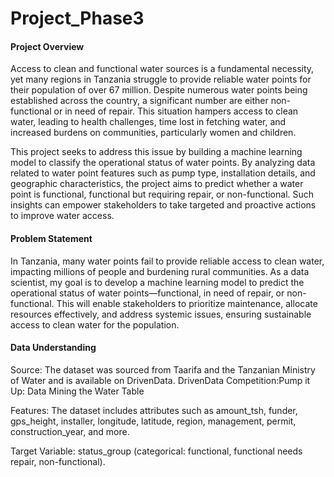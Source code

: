 # Project_Phase3

#### Project Overview

Access to clean and functional water sources is a fundamental necessity, yet many regions in Tanzania struggle to provide reliable water points for their population of over 67 million. Despite numerous water points being established across the country, a significant number are either non-functional or in need of repair. This situation hampers access to clean water, leading to health challenges, time lost in fetching water, and increased burdens on communities, particularly women and children.

This project seeks to address this issue by building a machine learning model to classify the operational status of water points. By analyzing data related to water point features such as pump type, installation details, and geographic characteristics, the project aims to predict whether a water point is functional, functional but requiring repair, or non-functional. Such insights can empower stakeholders to take targeted and proactive actions to improve water access.
#### Problem Statement
In Tanzania, many water points fail to provide reliable access to clean water, impacting millions of people and burdening rural communities. As a data scientist, my goal is to develop a machine learning model to predict the operational status of water points—functional, in need of repair, or non-functional. This will enable stakeholders to prioritize maintenance, allocate resources effectively, and address systemic issues, ensuring sustainable access to clean water for the population.
#### Data Understanding

Source: The dataset was sourced from Taarifa and the Tanzanian Ministry of Water and is available on DrivenData.
DrivenData Competition:Pump it Up: Data Mining the Water Table

Features: The dataset includes attributes such as amount_tsh, funder, gps_height, installer, longitude, latitude, region, management, permit, construction_year, and more.

Target Variable: status_group (categorical: functional, functional needs repair, non-functional).